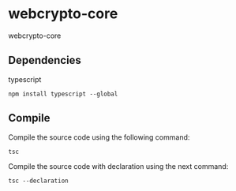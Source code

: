 # webcrypto-core
webcrypto-core

## Dependencies
typescript
```
npm install typescript --global
```

## Compile
Compile the source code using the following command:
```
tsc
```
Compile the source code with declaration using the next command:
```
tsc --declaration
```